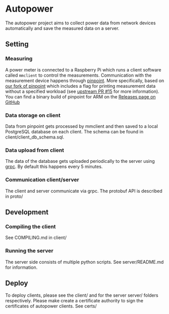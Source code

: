 # Autopower

The autopower project aims to collect power data from network devices automatically and save the measured data on a server.

## Setting

### Measuring

A power meter is connected to a Raspberry Pi which runs a client software called `mmclient` to control the measurements. Communication with the measurement device happens through [pinpoint](https://github.com/osmhpi/pinpoint). More specifically, based on [our fork of pinpoint](https://github.com/nsg-ethz/pinpoint/tree/ci/addARMBuild) which includes a flag for printing measurement data without a specified workload (see [upstream PR #15](https://github.com/osmhpi/pinpoint/pull/15) for more information). You can find a binary build of pinpoint for ARM on the [Releases page on GitHub](https://github.com/nsg-ethz/autopower/releases)

### Data storage on client

Data from pinpoint gets processed by mmclient and then saved to a local PostgreSQL database on each client. The schema can be found in client/client_db_schema.sql.

### Data upload from client

The data of the database gets uploaded periodically to the server using [grpc](https://grpc.io/). By default this happens every 5 minutes.

### Communication client/server

The client and server communicate via grpc. The protobuf API is described in proto/

## Development

### Compiling the client
See COMPILING.md in client/

### Running the server

The server side consists of multiple python scripts. See server/README.md for information.

## Deploy

To deploy clients, please see the client/ and for the server server/ folders respectively. Please make create a certificate authority to sign the certificates of autopower clients. See certs/
